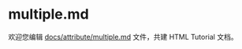 multiple.md
===

欢迎您编辑 <a target="__blank" href="https://github.com/jaywcjlove/html-tutorial/blob/master/docs/attribute/multiple.md">docs/attribute/multiple.md</a> 文件，共建 HTML Tutorial 文档。